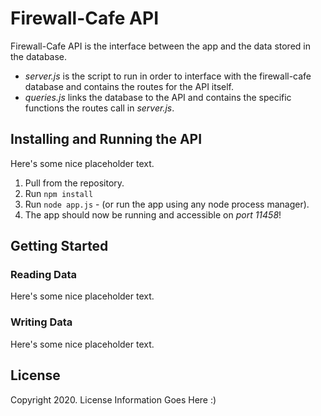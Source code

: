 # Firewall-Cafe API

Firewall-Cafe API is the interface between the app and the data stored in the database.

 - *server.js* is the script to run in order to interface with the firewall-cafe database and contains the routes for the API itself.
- *queries.js* links the database to the API and contains the specific functions the routes call in *server.js*.


## Installing and Running the API

Here's some nice placeholder text.

 1. Pull from the repository.
 2. Run `npm install`
 3. Run `node app.js` - (or run the app using any node process manager).
 4. The app should now be running and accessible on *port 11458*!

## Getting Started

### Reading Data
Here's some nice placeholder text.

### Writing Data
Here's some nice placeholder text.

## License
Copyright 2020.
License Information Goes Here :)
